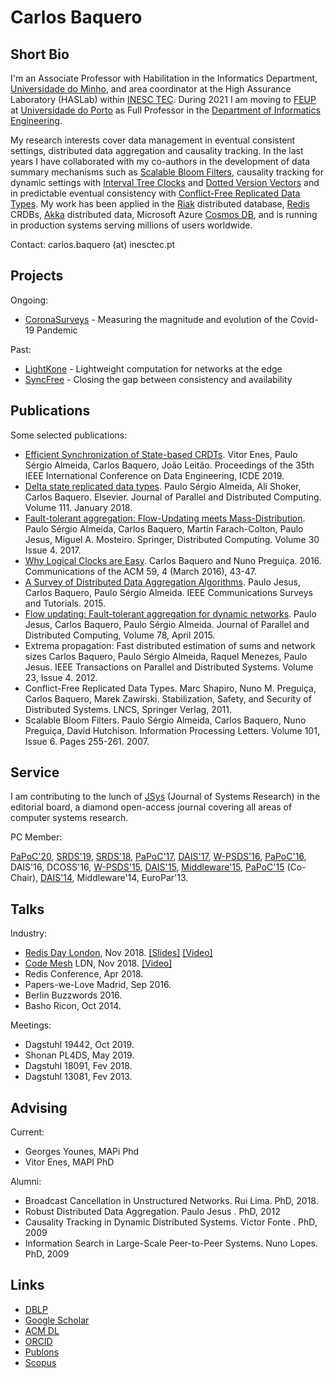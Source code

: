 # Carlos Baquero

## Short Bio

I'm an Associate Professor with Habilitation in the Informatics Department, [Universidade do Minho](http://www.uminho.pt), and area coordinator at the High Assurance Laboratory (HASLab) within [INESC TEC](http://www.inestec.pt). During 2021 I am moving to [FEUP](https://sigarra.up.pt/feup/en/web_page.inicial) at [Universidade do Porto](https://sigarra.up.pt/up/pt/web_base.gera_pagina?p_pagina=home) as Full Professor in the [Department of Informatics Engineering](https://sigarra.up.pt/feup/en/uni_geral.unidade_view?pv_unidade=151).

My research interests cover data management in eventual consistent settings, distributed data aggregation and causality tracking. In the last years I have collaborated with my co-authors in the development of data summary mechanisms such as [Scalable Bloom Filters](https://scholar.google.com/citations?view_op=view_citation&hl=en&user=NAUDTpMAAAAJ&citation_for_view=NAUDTpMAAAAJ:u-x6o8ySG0sC), causality tracking for dynamic settings with [Interval Tree Clocks](https://scholar.google.com/citations?view_op=view_citation&hl=en&user=NAUDTpMAAAAJ&citation_for_view=NAUDTpMAAAAJ:MXK_kJrjxJIC) and [Dotted Version Vectors](https://scholar.google.com/citations?view_op=view_citation&hl=en&user=NAUDTpMAAAAJ&sortby=pubdate&citation_for_view=NAUDTpMAAAAJ:rFyVMFCKTwsC) and in predictable eventual consistency with [Conflict-Free Replicated Data Types](https://scholar.google.com/citations?view_op=view_citation&hl=en&user=NAUDTpMAAAAJ&citation_for_view=NAUDTpMAAAAJ:M3ejUd6NZC8C). My work has been applied in the [Riak](https://www.infoq.com/news/2014/09/basho-riak-2.0) distributed database, [Redis](https://docs.redislabs.com/latest/rs/references/developing-for-active-active/) CRDBs, [Akka](https://doc.akka.io/docs/akka/current/typed/distributed-data.html) distributed data, Microsoft Azure [Cosmos DB](https://azure.microsoft.com/en-in/blog/azure-cosmos-db-pushing-the-frontier-of-globally-distributed-databases/), and is running in production systems serving millions of users worldwide.

Contact: carlos.baquero (at) inesctec.pt

## Projects

Ongoing:

* [CoronaSurveys](https://coronasurveys.org) - Measuring the magnitude and evolution of the Covid-19 Pandemic

Past:

* [LightKone](https://www.lightkone.eu) - Lightweight computation for networks at the edge
* [SyncFree](https://pages.lip6.fr/syncfree/index.html) -  Closing the gap between consistency and availability

## Publications

Some selected publications:

* [Efficient Synchronization of State-based CRDTs](https://doi.org/10.1109/ICDE.2019.00022). Vitor Enes, Paulo Sérgio Almeida, Carlos Baquero, João Leitão. Proceedings of the 35th IEEE International Conference on Data Engineering, ICDE 2019.
* [Delta state replicated data types](https://doi.org/10.1016/j.jpdc.2017.08.003). Paulo Sérgio Almeida, Ali Shoker, Carlos Baquero. Elsevier. Journal of Parallel and Distributed Computing. Volume 111. January 2018.
* [Fault-tolerant aggregation: Flow-Updating meets Mass-Distribution](https://doi.org/10.1007/s00446-016-0288-5). Paulo Sérgio Almeida, Carlos Baquero, Martín Farach-Colton, Paulo Jesus, Miguel A. Mosteiro. Springer, Distributed Computing. Volume 30 Issue 4. 2017.
* [Why Logical Clocks are Easy](https://doi.org/10.1145/2890782). Carlos Baquero and Nuno Preguiça. 2016. Communications of the ACM 59, 4 (March 2016), 43-47.
* [A Survey of Distributed Data Aggregation Algorithms](https://doi.org/10.1109/COMST.2014.2354398). Paulo Jesus, Carlos Baquero, Paulo Sérgio Almeida. IEEE Communications Surveys and Tutorials. 2015.
* [Flow updating: Fault-tolerant aggregation for dynamic networks](https://doi.org/10.1016/j.jpdc.2015.02.003). Paulo Jesus, Carlos Baquero, Paulo Sérgio Almeida. Journal of Parallel and Distributed Computing, Volume 78, April 2015.
* Extrema propagation: Fast distributed estimation of sums and network sizes Carlos Baquero, Paulo Sérgio Almeida, Raquel Menezes, Paulo Jesus. IEEE Transactions on Parallel and Distributed Systems. Volume 23, Issue 4. 2012.
* Conflict-Free Replicated Data Types. Marc Shapiro, Nuno M. Preguiça, Carlos Baquero, Marek Zawirski. Stabilization, Safety, and Security of Distributed Systems. LNCS, Springer Verlag, 2011.
* Scalable Bloom Filters. Paulo Sérgio Almeida, Carlos Baquero, Nuno Preguiça, David Hutchison. Information Processing Letters. Volume 101, Issue 6. Pages 255-261. 2007.

## Service 

I am contributing to the lunch of [JSys](https://escholarship.org/uc/jsys/eb) (Journal of Systems Research) in the editorial board, a diamond open-access journal covering all areas of computer systems research.

PC Member:

[PaPoC'20](https://papoc-workshop.github.io/2020/), [SRDS'19](https://srds2019.projet.liris.cnrs.fr), [SRDS'18](http://www.lasid.ufba.br/srds2018/view/index.php), [PaPoC'17](https://software.imdea.org//Conferences/PAPOC17/), [DAIS'17](http://2017.discotec.org), [W-PSDS'16](https://wpsds.lsd.di.uminho.pt/2016/), [PaPoC'16](https://www2.ucsc.edu/papoc-2016/index.shtml), DAIS'16, DCOSS'16, [W-PSDS'15](https://wpsds.lsd.di.uminho.pt/2015/cfp.html), [DAIS'15](http://discotec2015.inria.fr/dais-2015-call-for-papers/), [Middleware'15](http://2015.middleware-conference.org), [PaPoC'15](http://papoc.di.uminho.pt) (Co-Chair), [DAIS'14](https://projects.ics.forth.gr/dais14/program.html), Middleware'14, EuroPar'13.

## Talks

Industry:

* [Redis Day London](https://redislabs.com/videos/redisday-london-2018/), Nov 2018. [[Slides]](https://www.slideshare.net/RedisLabs/redisday-london-2018-crdts-and-redis-from-sequential-to-concurrent-executions) [[Video]](https://www.youtube.com/watch?v=ZoMIzBM0nf4)
* [Code Mesh](https://codesync.global/conferences/code-mesh-2018/#Speakers) LDN, Nov 2018. [[Video]](https://www.youtube.com/watch?v=hw4agjz4240) 
* Redis Conference, Apr 2018. 
* Papers-we-Love Madrid, Sep 2016. 
* Berlin Buzzwords 2016. 
* Basho Ricon, Oct 2014.

Meetings: 

* Dagstuhl 19442, Oct 2019. 
* Shonan PL4DS, May 2019. 
* Dagstuhl 18091, Fev 2018. 
* Dagstuhl 13081, Fev 2013.


## Advising

Current:

* Georges Younes, MAPi Phd
* Vitor Enes, MAPI PhD

Alumni:

* Broadcast Cancellation in Unstructured Networks. Rui Lima. PhD, 2018.
* Robust Distributed Data Aggregation. Paulo Jesus . PhD, 2012
* Causality Tracking in Dynamic Distributed Systems. Victor Fonte . PhD, 2009
* Information Search in Large-Scale Peer-to-Peer Systems. Nuno Lopes. PhD, 2009


## Links

* [DBLP](https://dblp.org/pid/42/2941.html)
* [Google Scholar](https://scholar.google.com/citations?user=NAUDTpMAAAAJ&hl=en)
* [ACM DL](https://dl.acm.org/profile/81100441005)
* [ORCID](https://orcid.org/0000-0002-3933-6850)
* [Publons](https://publons.com/researcher/2795888/carlos-baquero/)
* [Scopus](https://www.scopus.com/authid/detail.uri?authorId=56127073700)
